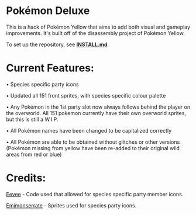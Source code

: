 # Pokémon Deluxe

This is a hack of Pokémon Yellow that aims to add both visual and gameplay improvements. It's built off of the disassembly project of Pokémon Yellow.

To set up the repository, see [**INSTALL.md**](INSTALL.md).

# Current Features:

• Species specific party icons

• Updated all 151 front sprites, with species specific colour palette

• Any Pokémon in the 1st party slot now always follows behind the player on the overworld. All 151 pokemon currently have their own overworld sprites, but this is still a W.I.P.

• All Pokémon names have been changed to be capitalized correctly

• All Pokémon are able to be obtained without glitches or other versions (Pokémon missing from yellow have been re-added to their original wild areas from red or blue)

# Credits:

[Eevee](https://twitter.com/eevee) - Code used that allowed for species specific party member icons.

[Emimonserrate](https://twitter.com/emimonserrate) - Sprites used for species party icons.
